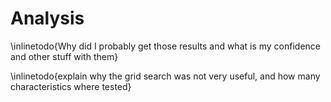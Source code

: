 # Analysis #

\inlinetodo{Why did I probably get those results and what is my confidence and other stuff
with them}

\inlinetodo{explain why the grid search was not very useful, and how many characteristics
where tested}

<!-- vim:set filetype=markdown.pandoc : -->

